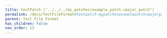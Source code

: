 ```yaml
---
title: testPatch ("../../../my_patches/example_patch.cmajor_patch")
permalink: /docs/TestFileFormat#testpatch-mypatchesexamplepatchcmajorpatch
parent: Test File Format
has_children: False
nav_order: 13
---
```


